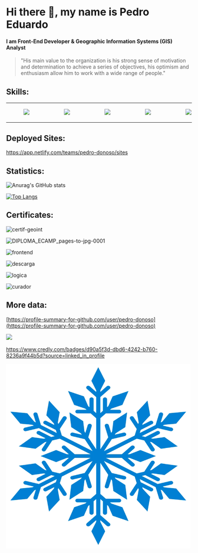 # Hi there 👋, my name is Pedro Eduardo

#### I am Front-End Developer & Geographic Information Systems (GIS) Analyst

> "His main value to the organization is his strong sense of motivation and determination to achieve a series of objectives, his optimism and enthusiasm allow him to work with a wide range of people."


## Skills:

<table><tbody><tr><td>
<figure class="image"><img src="https://user-images.githubusercontent.com/68760595/128284922-7b1b6a45-4714-426c-b9dc-9fc02eb82eb4.png"></figure></td><td>
<figure class="image"><img src="https://user-images.githubusercontent.com/68760595/128285052-3ae1c9fb-a104-4896-ae23-43ba5ce5ee17.png"></figure></td><td>
<figure class="image"><img src="https://user-images.githubusercontent.com/68760595/210570029-28916d35-32d5-4740-951b-01647ee2409d.png"></figure></td><td>
<figure class="image"><img src="https://user-images.githubusercontent.com/68760595/128284945-00cf07e9-83cc-4144-ab86-ca48d0adef01.png"></figure></td><td>
<figure class="image"><img src="https://user-images.githubusercontent.com/68760595/128284978-6df19978-e774-4204-b5b4-cb73a4d36737.png"></figure></td><td>
<figure class="image"><img src="https://user-images.githubusercontent.com/68760595/128284903-0ffaa2ed-23cd-4296-a56a-51e41f0d3fb5.png"></figure></td></tr>
</tbody></table>

## Deployed Sites:

https://app.netlify.com/teams/pedro-donoso/sites

## Statistics:

![Anurag's GitHub stats](https://github-readme-stats.vercel.app/api?username=pedro-donoso&show_icons=true&theme=highcontrast&hide=contribs,prs,issues)

[![Top Langs](https://github-readme-stats.vercel.app/api/top-langs/?username=pedro-donoso&layout=compact)](https://github.com/anuraghazra/github-readme-stats)

## Certificates:

![certif-geoint](https://user-images.githubusercontent.com/68760595/167466572-8719e20b-6d5f-4761-a81b-a1345b44ecb4.JPG)

![DIPLOMA_ECAMP_pages-to-jpg-0001](https://user-images.githubusercontent.com/68760595/145825229-7827e72e-50f3-4616-96d3-7e86d6975109.jpg)

![frontend](https://user-images.githubusercontent.com/68760595/144440117-31e060f7-a684-49dd-81d4-e4839b7756c1.jpeg)

![descarga](https://user-images.githubusercontent.com/68760595/144438971-56d656d2-9b64-4751-98eb-0b06c7e936bd.png)

![logica](https://user-images.githubusercontent.com/68760595/144439458-021d6e73-8b53-4b26-84ae-488f947df048.jpeg)

![curador](https://user-images.githubusercontent.com/68760595/144439789-6ca63c53-874e-4a79-a9ee-f6f784c7b630.jpeg)


## More data:

[https://profile-summary-for-github.com/user/pedro-donoso](https://profile-summary-for-github.com/user/pedro-donoso)

![](https://user-images.githubusercontent.com/68760595/128285546-90e7ec7f-ddb7-4627-ba28-a2830cd2d666.png)

https://www.credly.com/badges/d90a5f3d-dbd6-4242-b760-8236a9f44b5d?source=linked_in_profile

![](https://raw.githubusercontent.com/acervenky/animated-github-badges/master/assets/acbadge.gif)

